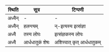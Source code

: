 | स्थिति | सूत्र | टिप्पणी |
| ----- | ------- | ------ |
| अध्यैन् | - | - |
| अध्यैन् | हलन्त्यम् | न्-इत्यस्य इत्संज्ञा |
| अध्यै | तस्य लोपः | इत्संज्ञकस्य लोपः |
| अध्यै | आर्धधातुकं शेषः | अशित्त्वात् कृत् आर्धधातुकम् |
